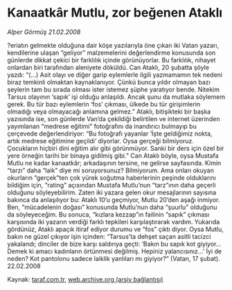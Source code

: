# Kanaatkâr Mutlu, zor beğenen Ataklı

*Alper Görmüş 21.02.2008*

<div class="yazi">?eriatın gelmekte olduğuna dair köşe yazılarıyla öne çıkan iki Vatan yazarı, kendilerine ulaşan “geliyor” malzemelerini değerlendirme konusunda son günlerde dikkat çekici bir farklılık içinde görünüyorlar. Bu farklılık, nihayet onlardan biri tarafından aleniyete döküldü. Can Ataklı, 20 şubatta şöyle yazdı: 
“(...) Asit olayı ve diğer garip eylemlerle ilgili yazmamamın tek nedeni biraz temkinli olmaktan kaynaklanıyor. Çünkü bunca yıldır olmayan bazı şeylerin tam bu sırada olması ister istemez şüphe yaratıyor bende. Nitekim Tarsus olayının ‘sapık’ işi olduğu anlaşıldı. Ancak şunu da mutlaka söylemem gerek. Bu tür bazı eylemlerin ‘fos’ çıkması, ülkede bu tür girişimlerin olmadığı veya olmayacağı anlamına gelmez.”
Ataklı, bitişikteki bir başka yazısında ise, son günlerde Van’da çekildiği belirtilen ve internet üzerinden yayımlanan “medrese eğitimi” fotoğrafını da inandırıcı bulmayıp bu çerçevede değerlendiriyor: “Bu fotoğrafı yayanlar ‘İşte geldiğimiz nokta, artık medrese eğitimine geçildi’ diyorlar. Oysa gerçeği bilmiyoruz. Çocukların hiçbiri dini eğitim alır gibi görünmüyor. Sanki bir ders için özel bir yere örneğin tarihi bir binaya gidilmiş gibi.”
Can Ataklı böyle, oysa Mustafa Mutlu ne kadar kanaatkâr; arkadaşının tersine, ne gelirse sayfasında. 
Kimin “tarzı” daha “laik” diye mi soruyorsunuz? Bilmiyorum. Ama onları okuyan okurların “gerçek”ten çok yürek soğutma haberlerinin peşinde olduklarını bildiğim için, “rating” açısından Mustafa Mutlu’nun “tarz”ının daha geçerli olduğunu söyleyebilirim. Zaten iki yazara gelen okur mesajlarının sayısına bakınca da anlaşılıyor bu: Ataklı 10’u geçmiyor, Mutlu 20’den aşağı inmiyor.
Ben, “mücadelenin doğası” konusunda Mutlu’nun daha “şuurlu” olduğunu da söyleyeceğim. Bu sonuca, “kızlara kezzap”ın failinin “sapık” çıkması karşısında iki yazarın verdiği farklı tepkileri karşılaştırarak vardım. Yukarıda gördünüz, Ataklı apaçık itiraf ediyor durumu ve “fos” çıktı diyor. Oysa Mutlu, bakın ne güzel çıkıyor işin içinden: 
“Tarsus’ta dehşet saçan asitli tacizci yakalandı; dinciler de bize karşı saldırıya geçti: ‘Bakın bu sapık kot giyiyor... Demek ki amacı kadınların örtünmesi değilmiş. Hepiniz yalancısınız...’ İyi de neden? Kot pantolonu sadece laiklik yanlıları mı giyiyor?” (Vatan, 17 şubat).
22.02.2008</div>

Kaynak: [taraf.com.tr](http://www.taraf.com.tr:80/alper-gormus/makale-kanaatkar-mutlu-zor-begenen-atakli.htm), [web.archive.org (arşiv bağlantısı)](http://web.archive.org/web/20101115130905/http://www.taraf.com.tr:80/alper-gormus/makale-kanaatkar-mutlu-zor-begenen-atakli.htm)
